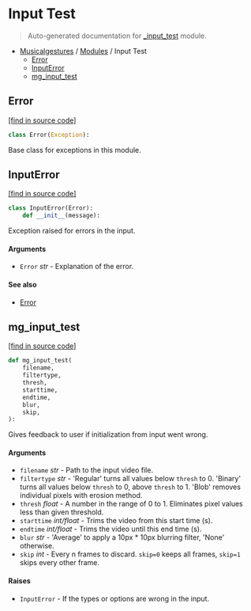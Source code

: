 # Input Test

> Auto-generated documentation for [_input_test](https://github.com/fourMs/MGT-python/blob/main/_input_test.py) module.

- [Musicalgestures](README.md#musicalgestures-index) / [Modules](MODULES.md#musicalgestures-modules) / Input Test
    - [Error](#error)
    - [InputError](#inputerror)
    - [mg_input_test](#mg_input_test)

## Error

[[find in source code]](https://github.com/fourMs/MGT-python/blob/main/_input_test.py#L1)

```python
class Error(Exception):
```

Base class for exceptions in this module.

## InputError

[[find in source code]](https://github.com/fourMs/MGT-python/blob/main/_input_test.py#L6)

```python
class InputError(Error):
    def __init__(message):
```

Exception raised for errors in the input.

#### Arguments

- `Error` *str* - Explanation of the error.

#### See also

- [Error](#error)

## mg_input_test

[[find in source code]](https://github.com/fourMs/MGT-python/blob/main/_input_test.py#L18)

```python
def mg_input_test(
    filename,
    filtertype,
    thresh,
    starttime,
    endtime,
    blur,
    skip,
):
```

Gives feedback to user if initialization from input went wrong.

#### Arguments

- `filename` *str* - Path to the input video file.
- `filtertype` *str* - 'Regular' turns all values below `thresh` to 0. 'Binary' turns all values below `thresh` to 0, above `thresh` to 1. 'Blob' removes individual pixels with erosion method.
- `thresh` *float* - A number in the range of 0 to 1. Eliminates pixel values less than given threshold.
- `starttime` *int/float* - Trims the video from this start time (s).
- `endtime` *int/float* - Trims the video until this end time (s).
- `blur` *str* - 'Average' to apply a 10px * 10px blurring filter, 'None' otherwise.
- `skip` *int* - Every n frames to discard. `skip=0` keeps all frames, `skip=1` skips every other frame.

#### Raises

- `InputError` - If the types or options are wrong in the input.
